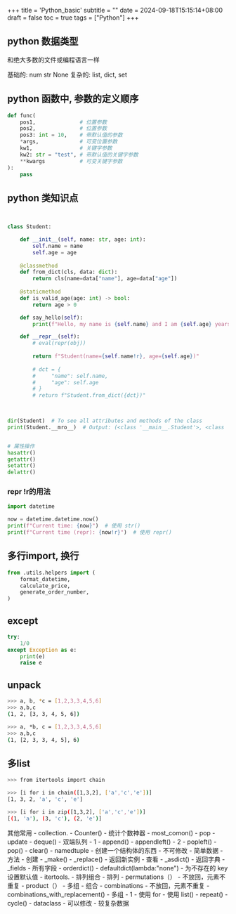 +++
title = 'Python_basic'
subtitle = ""
date = 2024-09-18T15:15:14+08:00
draft = false
toc = true
tags = ["Python"]
+++
## python 数据类型

和绝大多数的文件或编程语言一样

基础的: num str None
复杂的: list, dict, set

## python 函数中, 参数的定义顺序

```python
def func(
    pos1,              # 位置参数
    pos2,              # 位置参数
    pos3: int = 10,    # 带默认值的参数
    *args,             # 可变位置参数
    kw1,               # 关键字参数
    kw2: str = "test", # 带默认值的关键字参数
    **kwargs           # 可变关键字参数
):
    pass

```

## python 类知识点

```python


class Student:

    def __init__(self, name: str, age: int):
        self.name = name
        self.age = age
        
    @classmethod
    def from_dict(cls, data: dict):
        return cls(name=data["name"], age=data["age"])
    
    @staticmethod
    def is_valid_age(age: int) -> bool:
        return age > 0

    def say_hello(self):
        print(f"Hello, my name is {self.name} and I am {self.age} years old.")

    def __repr__(self):
        # eval(repr(obj))
        
        return f"Student(name={self.name!r}, age={self.age})"
        
        # dct = {
        #     "name": self.name,
        #     "age": self.age
        # }
        # return f"Student.from_dict({dct})"
    


dir(Student)  # To see all attributes and methods of the class
print(Student.__mro__)  # Output: (<class '__main__.Student'>, <class 'object'>)


# 属性操作
hasattr()
getattr()
setattr()
delattr()

```

### repr !r的用法

```python
import datetime

now = datetime.datetime.now()
print(f"Current time: {now}")  # 使用 str()
print(f"Current time (repr): {now!r}")  # 使用 repr()

```

## 多行import,  换行

```python
from .utils.helpers import (
    format_datetime,
    calculate_price,
    generate_order_number,
)
```


## except

```python
try:
    1/0
except Exception as e:
    print(e)
    raise e

```

## unpack

```bash
>>> a, b, *c = [1,2,3,3,4,5,6]
>>> a,b,c
(1, 2, [3, 3, 4, 5, 6])

>>> a, *b, c = [1,2,3,3,4,5,6]
>>> a,b,c
(1, [2, 3, 3, 4, 5], 6)
```

## 多list

```bash
>>> from itertools import chain

>>> [i for i in chain([1,3,2], ['a','c','e'])]
[1, 3, 2, 'a', 'c', 'e']

>>> [i for i in zip([1,3,2], ['a','c','e'])]
[(1, 'a'), (3, 'c'), (2, 'e')]
```

其他常用
            -   collection.
                -   Counter()
                    -   统计个数神器
                    -   most_comon()
                    -   pop
                    -   update
                -   deque()
                    -   双端队列
                    -   1
                        -   append()
                        -   appendleft()
                    -   2
                        -   popleft()
                        -   pop()
                    -   clear()
                -   namedtuple
                    -   创建一个结构体的东西
                    -   不可修改
                    -   简单数据
                    -   方法
                        -   创建
                            -   \_make()
                            -   \_replace()
                                -   返回新实例
                        -   查看
                            -   \_asdict()
                                -   返回字典
                            -   \_fields
                                -   所有字段
                -   orderdict()
                -   defaultdict(lambda:"none")
                    -   为不存在的 key 设置默认值
            -   itertools.
                -   排列组合
                    -   排列
                        -   permutations（）
                            -   不放回，元素不重复
                        -   product（）
                            -   多组
                    -   组合
                        -   combinations
                            -   不放回，元素不重复
                        -   combinations_with_replacement()
                            -   多组
                    -   1
                        -   使用 for
                        -   使用 list()
                -   repeat()
                -   cycle()
            -   dataclass
                -   可以修改
                -   较复杂数据
